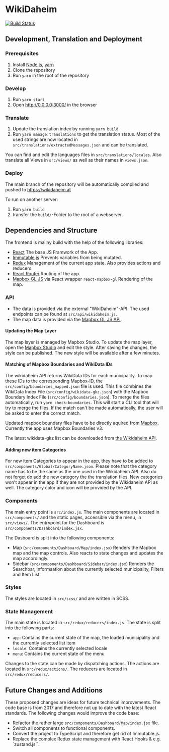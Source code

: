 # WikiDaheim

[![Build Status](https://github.com/Wikimedia-Austria/WikiDaheim/actions/workflows/node.js.yml/badge.svg)](https://github.com/Wikimedia-Austria/WikiDaheim/actions/workflows/node.js.yml)

## Development, Translation and Deployment

### Prerequisites

1. Install [Node.js](https://nodejs.org/), [yarn](https://yarnpkg.com/lang/en/)
2. Clone the repository
3. Run `yarn` in the root of the repository

### Develop

1. Run `yarn start`
2. Open http://0.0.0.0:3000/ in the browser

### Translate

1. Update the translation index by running `yarn build`
2. Run `yarn manage:translations` to get the translation status. Most of the used strings are now located in `src/translations/extractedMessages.json` and can be translated.

You can find and edit the languages files in `src/translations/locales`.
Also translate all Views in `src/views/` as well as their names in `views.json`.

### Deploy

The main branch of the repository will be automatically compiled and pushed to https://wikidaheim.at

To run on another server:

1. Run `yarn build`
2. transfer the `build/`-Folder to the root of a webserver.

## Dependencies and Structure

The frontend is mailny build with the help of the following libraries:

- [React](https://reactjs.org/)
  The base JS Framwork of the App.
- [Immutable.js](https://immutable-js.github.io/immutable-js/)
  Prevents variables from being mutated.
- [Redux](https://redux.js.org/)
  Management of the current app state. Also provides actions and reducers.
- [React Router](https://reacttraining.com/react-router/)
  Routing of the app.
- [Mapbox GL JS](https://www.mapbox.com/mapbox-gl-js/api/) via React wrapper `react-mapbox-gl`
  Rendering of the map.

### API

- The data is provided via the external "WikiDaheim"-API. The used endpoints can be found at `src/api/wikidaheim.js`.
- The map data is provided via the [Mapbox GL JS API](https://www.mapbox.com/mapbox-gl-js/api/).

#### Updating the Map Layer

The map layer is managed by Mapbox Studio. To update the map layer, open the [Mapbox Studio](https://studio.mapbox.com/) and edit the style. After saving the changes, the style can be published. The new style will be available after a few minutes.

#### Matching of Mapbox Boundaries and WikiData IDs

The wikidaheim API returns WikiData IDs for each municipality. To map these IDs to the corresponding Mapbox-ID, the `src/config/boundaries_mapped.json` file is used. This file combines the WikiData Index File (`src/config/wikidata-gkz.json`) with the Mapbox Boundary Index File (`src/config/boundaries.json`). To merge the files automatically, run `yarn check:boundaries`. This will start a CLI tool that will try to merge the files. If the match can't be made automatically, the user will be asked to enter the correct match.

Updated mapbox boundary files have to be directly aquired from [Mapbox](https://docs.mapbox.com/data/boundaries/reference/). Currently the app uses Mapbox Boundaries v3.

The latest wikidata-gkz list can be downloaded from [the Wikidaheim API](https://api.wikidaheim.at/api.php?format=json&action=query&type=municipalitys).

#### Adding new item Categories

For new item Categories to appear in the app, they have to be added to `src/components/Global/CategoryName.json`. Please note that the category name has to be the same as the one used in the Wikidaheim API. Also do not forget do add the new category the the translation files.
New categories won't appear in the app if they are not provided by the Wikidaheim API as well. The category color and icon will be provided by the API.

### Components

The main entry point is `src/index.js`. The main components are located in `src/components/` and the static pages, accessible via the menu, in `src/views/`. The entrypoint for the Dashboard is `src/components/Dashboard/index.jsx`.

The Dasboard is split into the following components:

- Map (`src/components/Dashboard/Map/index.jsx`)
  Renders the Mapbox map and the map controls. Also reacts to state changes and updates the map accordingly.
- Sidebar (`src/components/Dashboard/Sidebar/index.jsx`)
  Renders the Searchbar, Informaation about the currently selected municipality, Filters and Item List.

### Styles

The styles are located in `src/scss/` and are written in SCSS.

### State Management

The main state is located in `src/redux/reducers/index.js`. The state is split into the following parts:

- `app`: Contains the current state of the map, the loaded municipality and the currently selected list item
- `locale`: Contains the currently selected locale
- `menu`: Contains the current state of the menu

Changes to the state can be made by dispatching actions. The actions are located in `src/redux/actions/`. The reducers are located in `src/redux/reducers/`.

## Future Changes and Additions

These proposed changes are ideas for future technical improvements. The code base is from 2017 and therefore not up to date with the latest React standards. The following changes would improve the code base:

- Refactor the rather large `src/components/Dashboard/Map/index.jsx` file.
- Switch all components to functional components.
- Convert the project to TypeScript and therefore get rid of Immutable.js.
- Replace the complex Redux state management with React Hooks & e.g. `zustand.js``.
